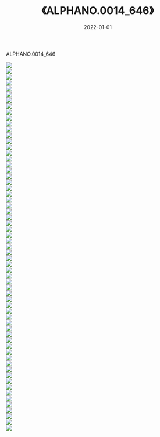 ﻿---
layout: post
title:  《ALPHANO.0014_646》
date:   2022-01-01
img: http://imgx.orgx.ga/萝莉/2022/ALPHANO.0014_646/000.jpg
categories: [美女, 清纯, 唯美]
---

ALPHANO.0014_646

  ![](http://imgx.orgx.ga/萝莉/2022/ALPHANO.0014_646/001.jpg) <br> ![](http://imgx.orgx.ga/萝莉/2022/ALPHANO.0014_646/002.jpg) <br> ![](http://imgx.orgx.ga/萝莉/2022/ALPHANO.0014_646/003.jpg) <br> ![](http://imgx.orgx.ga/萝莉/2022/ALPHANO.0014_646/004.jpg) <br> ![](http://imgx.orgx.ga/萝莉/2022/ALPHANO.0014_646/005.jpg) <br> ![](http://imgx.orgx.ga/萝莉/2022/ALPHANO.0014_646/006.jpg) <br> ![](http://imgx.orgx.ga/萝莉/2022/ALPHANO.0014_646/007.jpg) <br> ![](http://imgx.orgx.ga/萝莉/2022/ALPHANO.0014_646/008.jpg) <br> ![](http://imgx.orgx.ga/萝莉/2022/ALPHANO.0014_646/009.jpg) <br> ![](http://imgx.orgx.ga/萝莉/2022/ALPHANO.0014_646/010.jpg) <br> ![](http://imgx.orgx.ga/萝莉/2022/ALPHANO.0014_646/011.jpg) <br> ![](http://imgx.orgx.ga/萝莉/2022/ALPHANO.0014_646/012.jpg) <br> ![](http://imgx.orgx.ga/萝莉/2022/ALPHANO.0014_646/013.jpg) <br> ![](http://imgx.orgx.ga/萝莉/2022/ALPHANO.0014_646/014.jpg) <br> ![](http://imgx.orgx.ga/萝莉/2022/ALPHANO.0014_646/015.jpg) <br> ![](http://imgx.orgx.ga/萝莉/2022/ALPHANO.0014_646/016.jpg) <br> ![](http://imgx.orgx.ga/萝莉/2022/ALPHANO.0014_646/017.jpg) <br> ![](http://imgx.orgx.ga/萝莉/2022/ALPHANO.0014_646/018.jpg) <br> ![](http://imgx.orgx.ga/萝莉/2022/ALPHANO.0014_646/019.jpg) <br> ![](http://imgx.orgx.ga/萝莉/2022/ALPHANO.0014_646/020.jpg) <br> ![](http://imgx.orgx.ga/萝莉/2022/ALPHANO.0014_646/021.jpg) <br> ![](http://imgx.orgx.ga/萝莉/2022/ALPHANO.0014_646/022.jpg) <br> ![](http://imgx.orgx.ga/萝莉/2022/ALPHANO.0014_646/023.jpg) <br> ![](http://imgx.orgx.ga/萝莉/2022/ALPHANO.0014_646/024.jpg) <br> ![](http://imgx.orgx.ga/萝莉/2022/ALPHANO.0014_646/025.jpg) <br> ![](http://imgx.orgx.ga/萝莉/2022/ALPHANO.0014_646/026.jpg) <br> ![](http://imgx.orgx.ga/萝莉/2022/ALPHANO.0014_646/027.jpg) <br> ![](http://imgx.orgx.ga/萝莉/2022/ALPHANO.0014_646/028.jpg) <br> ![](http://imgx.orgx.ga/萝莉/2022/ALPHANO.0014_646/029.jpg) <br> ![](http://imgx.orgx.ga/萝莉/2022/ALPHANO.0014_646/030.jpg) <br> ![](http://imgx.orgx.ga/萝莉/2022/ALPHANO.0014_646/031.jpg) <br> ![](http://imgx.orgx.ga/萝莉/2022/ALPHANO.0014_646/032.jpg) <br> ![](http://imgx.orgx.ga/萝莉/2022/ALPHANO.0014_646/033.jpg) <br> ![](http://imgx.orgx.ga/萝莉/2022/ALPHANO.0014_646/034.jpg) <br> ![](http://imgx.orgx.ga/萝莉/2022/ALPHANO.0014_646/035.jpg) <br> ![](http://imgx.orgx.ga/萝莉/2022/ALPHANO.0014_646/036.jpg) <br> ![](http://imgx.orgx.ga/萝莉/2022/ALPHANO.0014_646/037.jpg) <br> ![](http://imgx.orgx.ga/萝莉/2022/ALPHANO.0014_646/038.jpg) <br> ![](http://imgx.orgx.ga/萝莉/2022/ALPHANO.0014_646/039.jpg) <br> ![](http://imgx.orgx.ga/萝莉/2022/ALPHANO.0014_646/040.jpg) <br> ![](http://imgx.orgx.ga/萝莉/2022/ALPHANO.0014_646/041.jpg) <br> ![](http://imgx.orgx.ga/萝莉/2022/ALPHANO.0014_646/042.jpg) <br> ![](http://imgx.orgx.ga/萝莉/2022/ALPHANO.0014_646/043.jpg) <br> ![](http://imgx.orgx.ga/萝莉/2022/ALPHANO.0014_646/044.jpg) <br> ![](http://imgx.orgx.ga/萝莉/2022/ALPHANO.0014_646/045.jpg) <br> ![](http://imgx.orgx.ga/萝莉/2022/ALPHANO.0014_646/046.jpg) <br> ![](http://imgx.orgx.ga/萝莉/2022/ALPHANO.0014_646/047.jpg) <br> ![](http://imgx.orgx.ga/萝莉/2022/ALPHANO.0014_646/048.jpg) <br> ![](http://imgx.orgx.ga/萝莉/2022/ALPHANO.0014_646/049.jpg) <br> ![](http://imgx.orgx.ga/萝莉/2022/ALPHANO.0014_646/050.jpg) <br> ![](http://imgx.orgx.ga/萝莉/2022/ALPHANO.0014_646/051.jpg) <br> ![](http://imgx.orgx.ga/萝莉/2022/ALPHANO.0014_646/052.jpg) <br> ![](http://imgx.orgx.ga/萝莉/2022/ALPHANO.0014_646/053.jpg) <br> ![](http://imgx.orgx.ga/萝莉/2022/ALPHANO.0014_646/054.jpg) <br> ![](http://imgx.orgx.ga/萝莉/2022/ALPHANO.0014_646/055.jpg) <br> ![](http://imgx.orgx.ga/萝莉/2022/ALPHANO.0014_646/056.jpg) <br> ![](http://imgx.orgx.ga/萝莉/2022/ALPHANO.0014_646/057.jpg) <br> ![](http://imgx.orgx.ga/萝莉/2022/ALPHANO.0014_646/058.jpg) <br> ![](http://imgx.orgx.ga/萝莉/2022/ALPHANO.0014_646/059.jpg) <br> ![](http://imgx.orgx.ga/萝莉/2022/ALPHANO.0014_646/060.jpg) <br> ![](http://imgx.orgx.ga/萝莉/2022/ALPHANO.0014_646/061.jpg) <br> ![](http://imgx.orgx.ga/萝莉/2022/ALPHANO.0014_646/062.jpg) <br> ![](http://imgx.orgx.ga/萝莉/2022/ALPHANO.0014_646/063.jpg) <br>